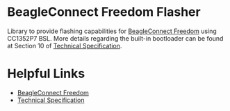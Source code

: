 # BeagleConnect Freedom Flasher

Library to provide flashing capabilities for [BeagleConnect Freedom](https://www.beagleboard.org/boards/beagleconnect-freedom) using CC1352P7 BSL. More details regarding the built-in bootloader can be found at Section 10 of [Technical Specification](https://www.ti.com/lit/ug/swcu192/swcu192.pdf?ts=1741089110661&ref_url=https%253A%252F%252Fwww.ti.com%252Fproduct%252FCC1352P7).

# Helpful Links

- [BeagleConnect Freedom](https://www.beagleboard.org/boards/beagleconnect-freedom)
- [Technical Specification](https://www.ti.com/lit/ug/swcu192/swcu192.pdf?ts=1741089110661&ref_url=https%253A%252F%252Fwww.ti.com%252Fproduct%252FCC1352P7)
